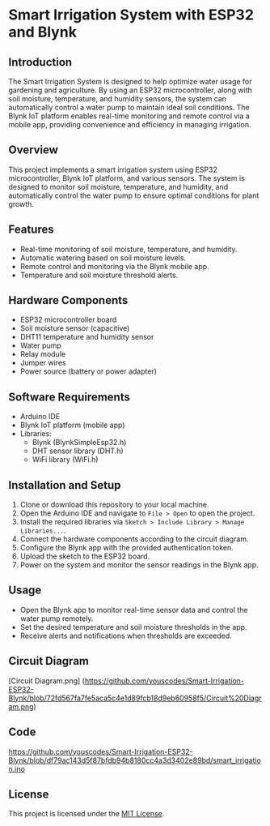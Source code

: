 # Smart Irrigation System with ESP32 and Blynk

## Introduction
The Smart Irrigation System is designed to help optimize water usage for gardening and agriculture. By using an ESP32 microcontroller, along with soil moisture, temperature, and humidity sensors, the system can automatically control a water pump to maintain ideal soil conditions. The Blynk IoT platform enables real-time monitoring and remote control via a mobile app, providing convenience and efficiency in managing irrigation.

## Overview
This project implements a smart irrigation system using ESP32 microcontroller, Blynk IoT platform, and various sensors. The system is designed to monitor soil moisture, temperature, and humidity, and automatically control the water pump to ensure optimal conditions for plant growth.

## Features
- Real-time monitoring of soil moisture, temperature, and humidity.
- Automatic watering based on soil moisture levels.
- Remote control and monitoring via the Blynk mobile app.
- Temperature and soil moisture threshold alerts.

## Hardware Components
- ESP32 microcontroller board
- Soil moisture sensor (capacitive)
- DHT11 temperature and humidity sensor
- Water pump
- Relay module
- Jumper wires
- Power source (battery or power adapter)

## Software Requirements
- Arduino IDE
- Blynk IoT platform (mobile app)
- Libraries:
  - Blynk (BlynkSimpleEsp32.h)
  - DHT sensor library (DHT.h)
  - WiFi library (WiFi.h)

## Installation and Setup
1. Clone or download this repository to your local machine.
2. Open the Arduino IDE and navigate to `File > Open` to open the project.
3. Install the required libraries via `Sketch > Include Library > Manage Libraries...`.
4. Connect the hardware components according to the circuit diagram.
5. Configure the Blynk app with the provided authentication token.
6. Upload the sketch to the ESP32 board.
7. Power on the system and monitor the sensor readings in the Blynk app.

## Usage
- Open the Blynk app to monitor real-time sensor data and control the water pump remotely.
- Set the desired temperature and soil moisture thresholds in the app.
- Receive alerts and notifications when thresholds are exceeded.

## Circuit Diagram
[Circuit Diagram.png] (https://github.com/youscodes/Smart-Irrigation-ESP32-Blynk/blob/72fd567fa7fe5aca5c4e1d89fcb18d9eb60958f5/Circuit%20Diagram.png)

## Code
https://github.com/youscodes/Smart-Irrigation-ESP32-Blynk/blob/df79ac143d5f87bfdb94b8180cc4a3d3402e89bd/smart_irrigation.ino

## License
This project is licensed under the [MIT License](LICENSE).
